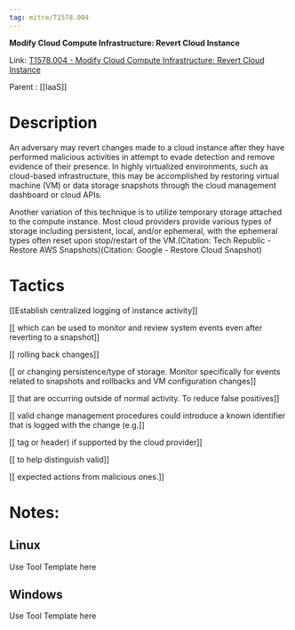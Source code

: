 ```yaml
---
tag: mitre/T1578.004
---
```


**Modify Cloud Compute Infrastructure: Revert Cloud Instance**

Link: [T1578.004 - Modify Cloud Compute Infrastructure: Revert Cloud Instance](https://attack.mitre.org/techniques/T1578/004)

Parent : [[IaaS]]


# Description

An adversary may revert changes made to a cloud instance after they have performed malicious activities in attempt to evade detection and remove evidence of their presence. In highly virtualized environments, such as cloud-based infrastructure, this may be accomplished by restoring virtual machine (VM) or data storage snapshots through the cloud management dashboard or cloud APIs.

Another variation of this technique is to utilize temporary storage attached to the compute instance. Most cloud providers provide various types of storage including persistent, local, and/or ephemeral, with the ephemeral types often reset upon stop/restart of the VM.(Citation: Tech Republic - Restore AWS Snapshots)(Citation: Google - Restore Cloud Snapshot)

# Tactics


[[Establish centralized logging of instance activity]]

[[ which can be used to monitor and review system events even after reverting to a snapshot]]

[[ rolling back changes]]

[[ or changing persistence/type of storage. Monitor specifically for events related to snapshots and rollbacks and VM configuration changes]]

[[ that are occurring outside of normal activity. To reduce false positives]]

[[ valid change management procedures could introduce a known identifier that is logged with the change (e.g.]]

[[ tag or header) if supported by the cloud provider]]

[[ to help distinguish valid]]

[[ expected actions from malicious ones.]]


# Notes:

## Linux

Use Tool Template here

## Windows

Use Tool Template here